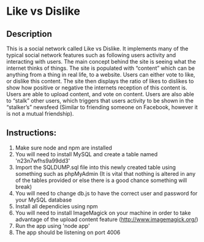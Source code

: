 Like vs Dislike
===============

Description
--------------------
This is a social network called Like vs Dislike.  It implements many of the typical social network features such as following users activity and interacting with users.  The main concept behind the site is seeing what the internet thinks of things.  The site is populated with “content” which can be anything from a thing in real life, to a website.  Users can either vote to like, or dislike this content.  The site then displays the ratio of likes to dislikes to show how positive or negative the internets reception of this content is.  Users are able to upload content, and vote on content.  Users are also able to “stalk” other users, which triggers that users activity to be shown in the “stalker’s” newsfeed (Similar to friending someone on Facebook, however it is not a mutual friendship). 

Instructions:
-------------------
1.  Make sure node and npm are installed
2.  You will need to install MySQL and create a table named 'n23n7wfhs9a99dd3'
3.  Import the SQLDUMP.sql file into this newly created table using something such as phpMyAdmin (It is vital that nothing is altered in any of the tables provided or else there is a good chance something will break)
4.  You will need to change db.js to have the correct user and password for your MySQL database
5.  Install all dependicies using npm
6.  You will need to install ImageMagick on your machine in order to take advantage of the upload content feature (http://www.imagemagick.org/)
7.  Run the app using 'node app'
8.  The app should be listening on port 4006
